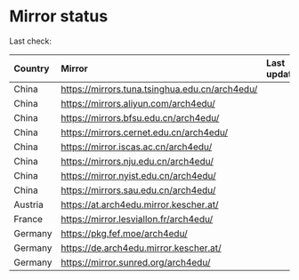 <script src="./time.js"></script>
# Mirror status
Last check: <script type="text/javascript">localize(1742048438.429476);</script>

|Country|Mirror|Last update|
|:------|:-----|:----------|
|China|https://mirrors.tuna.tsinghua.edu.cn/arch4edu/|<script type="text/javascript">localize(1742020792);</script>|
|China|https://mirrors.aliyun.com/arch4edu/|<script type="text/javascript">localize(1742020792);</script>|
|China|https://mirrors.bfsu.edu.cn/arch4edu/|<script type="text/javascript">localize(1742020792);</script>|
|China|https://mirrors.cernet.edu.cn/arch4edu/|<script type="text/javascript">localize(1742020792);</script>|
|China|https://mirror.iscas.ac.cn/arch4edu/|<script type="text/javascript">localize(1741977736);</script>|
|China|https://mirrors.nju.edu.cn/arch4edu/|<script type="text/javascript">localize(1741934645);</script>|
|China|https://mirror.nyist.edu.cn/arch4edu/|<script type="text/javascript">localize(1742020792);</script>|
|China|https://mirrors.sau.edu.cn/arch4edu/|<script type="text/javascript">localize(1731653531);</script>|
|Austria|https://at.arch4edu.mirror.kescher.at/|<script type="text/javascript">localize(1742020792);</script>|
|France|https://mirror.lesviallon.fr/arch4edu/|<script type="text/javascript">localize(1742020792);</script>|
|Germany|https://pkg.fef.moe/arch4edu/|<script type="text/javascript">localize(1742020792);</script>|
|Germany|https://de.arch4edu.mirror.kescher.at/|<script type="text/javascript">localize(1742020792);</script>|
|Germany|https://mirror.sunred.org/arch4edu/|<script type="text/javascript">localize(1742020792);</script>|

<script src="./tablefilter/tablefilter.js"></script>
<script src="./table.js"></script>